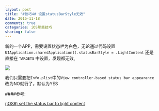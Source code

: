 ```yaml
---
layout: post
title: "#技巧4# 设置statusBarStyle无效"
date: 2015-11-18
comments: true
categories: iOS那些技巧
sharing: false
---
```


新的一个APP，需要设置状态栏为白色，无论通过代码设置`UIApplication.sharedApplication().statusBarStyle = .LightContent` 
还是直接在 `TARGETS` 中设置，发现都无效。

![](http://i.stack.imgur.com/NoSiZ.png)

我们只需要把`Info.plist`中的`View controller-based status bar appearance`改为NO就行了，默认为YES

####参考:

[(iOS8) set the status bar to light content](http://stackoverflow.com/questions/26372684/ios8-set-the-status-bar-to-light-content)

